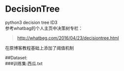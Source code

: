 # DecisionTree
python3 decision tree ID3  
参考whatbag的个人主页中决策树专栏：
>http://whatbeg.com/2016/04/23/decisiontree.html

在原博客教程基础上添加了阈值机制

##Dataset:  
###训练集:西瓜.txt  
